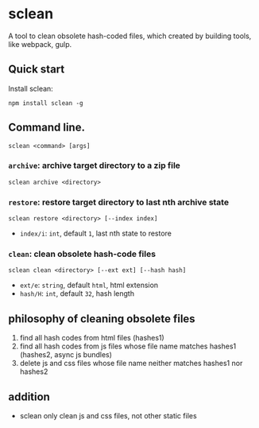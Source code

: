 # sclean

A tool to clean obsolete hash-coded files, which created by building tools, like webpack, gulp.

## Quick start

Install sclean:

```
npm install sclean -g
```

## Command line.

```
sclean <command> [args]
```

### `archive`: archive target directory to a zip file

```
sclean archive <directory>
```

### `restore`: restore target directory to last nth archive state

```
sclean restore <directory> [--index index]
```

- `index/i`: `int`, default `1`, last nth state to restore

### `clean`: clean obsolete hash-code files

```
sclean clean <directory> [--ext ext] [--hash hash]
```

- `ext/e`: `string`, default `html`, html extension
- `hash/H`: `int`, default `32`, hash length

## philosophy of cleaning obsolete files

1. find all hash codes from html files (hashes1)
2. find all hash codes from js files whose file name matches hashes1 (hashes2, async js bundles)
3. delete js and css files whose file name neither matches hashes1 nor hashes2

## addition

- sclean only clean js and css files, not other static files
